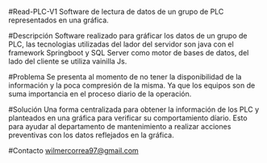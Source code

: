 #Read-PLC-V1
Software de lectura de datos de un grupo de PLC representados en una gráfica.

#Descripción
Software realizado para gráficar los datos de un grupo de PLC, las tecnologias utilizadas del lador del servidor son java con el framework Springboot y SQL Server como motor de bases de datos, del lado del cliente se utiliza vainilla Js.

#Problema
Se presenta al momento de no tener la disponibilidad de la información y la poca compresión de la misma. Ya que los equipos son de suma importancia en el proceso diario de la operación.

#Solución
Una forma centralizada para obtener la información de los PLC y planteados en una gráfica para verificar su comportamiento díario. Esto para ayudar al departamento de mantenimiento a realizar acciones preventivas con los datos reflejados en la gráfica.

#Contacto
wilmercorrea97@gmail.com